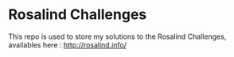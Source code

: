 # Rosalind Challenges

This repo is used to store my solutions to the Rosalind Challenges, availables here : http://rosalind.info/
